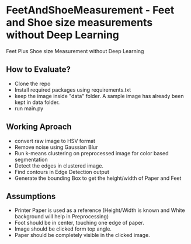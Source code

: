 # FeetAndShoeMeasurement - Feet and Shoe size measurements without Deep Learning
Feet Plus Shoe size Measurement without Deep Learning

## How to Evaluate?
* Clone the repo
* Install required packages using requirements.txt
* keep the image inside "data" folder. A sample image has already been kept in data folder.
* run main.py

## Working Aproach
* convert raw image to HSV format
* Remove noise using Gaussian Blur
* Run k-means clustering on preprocessed image for color based segmentation
* Detect the edges in clustered image. 
* Find contours in Edge Detection output 
* Generate the bounding Box to get the height/width of Paper and Feet

## Assumptions
* Printer Paper is used as a reference (Height/Width is known and White background will help in Preprocessing)
* Foot should be in center, touching one edge of paper.
* Image should be clicked form top angle. 
* Paper should be completely visible in the clicked image. 


